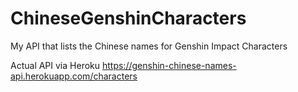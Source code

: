 # ChineseGenshinCharacters
My API that lists the Chinese names for Genshin Impact Characters


Actual API via Heroku
https://genshin-chinese-names-api.herokuapp.com/characters
